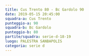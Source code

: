 ```yaml
---
title: Cus Trento 80 - Bc Gardolo 90
date: 2019-05-15 20:45:00
squadra-a: Cus Trento
punteggio-a: 90
squadra-b: Bc Gardolo
punteggio-b: 80
partite/squadra: serie-d-18-19
luogo: PALESTRA SANBAPOLIS
categoria: serie d
---
```

